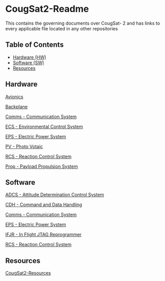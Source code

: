 # CougSat2-Readme
This contains the governing documents over CougSat- 2 and has links to every applicable file located in any other repositories


## Table of Contents ##
- [Hardware (HW)](#hardware)
- [Software (SW)](#software)
- [Resources](#resources)

## Hardware ##
[Avionics](https://github.com/CougsInSpace/CougSat2-Hardware/tree/master/ASVI%20HW%20-%20Avionics)

[Backplane](https://github.com/CougsInSpace/CougSat2-Hardware/tree/master/BM%20HW%20-%20Backplane%20Module)

[Comms - Communication System](https://github.com/CougsInSpace/CougSat2-Hardware/tree/master/Comms%20HW%20-%20Communication%20System)

[ECS - Environmental Control System](https://github.com/CougsInSpace/CougSat2-Hardware/tree/master/ECS%20HW%20-%20Environmental%20Control%20System)

[EPS - Electric Power System](https://github.com/CougsInSpace/CougSat2-Hardware/tree/master/EPS%20HW%20-%20Electric%20Power%20System)

[PV - Photo Votaic](https://github.com/CougsInSpace/CougSat2-Hardware/tree/master/PV%20HW%20-%20Photo%20Votaic)

[RCS - Reaction Control System](https://github.com/CougsInSpace/CougSat2-Hardware/tree/master/RCS%20HW%20-%20Reaction%20Control%20System)

[Prop - Payload Propulsion System](https://github.com/CougsInSpace/CougSat2-Hardware/tree/master/Prop%20HW%20-%20Payload%20Propulsion%20System)

## Software ##
[ADCS - Attitude Determination Control System](https://github.com/CougsInSpace/CougSat2-Software/tree/master/ADCS%20SW%20-%20Attitude%20Detrmination%20Control%20System)

[CDH - Command and Data Handling](https://github.com/CougsInSpace/CougSat2-Software/tree/master/CDH%20SW%20-%20Command%20and%20Data%20Handling)

[Comms - Communication System](https://github.com/CougsInSpace/CougSat2-Software/tree/master/Comms%20SW%20-%20Communication%20System)

[EPS - Electric Power System](https://github.com/CougsInSpace/CougSat2-Software/tree/master/EPS%20SW%20-%20Electric%20Power%20System)

[IFJR - In Flight JTAG Reprogrammer]()

[RCS - Reaction Control System]()

## Resources ##
[CougSat2-Resources](https://github.com/CougsInSpace/Resources)

